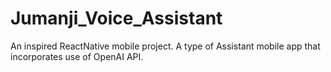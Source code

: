 # Jumanji_Voice_Assistant
An inspired ReactNative mobile project. A type of Assistant mobile app that incorporates use of OpenAI API.
